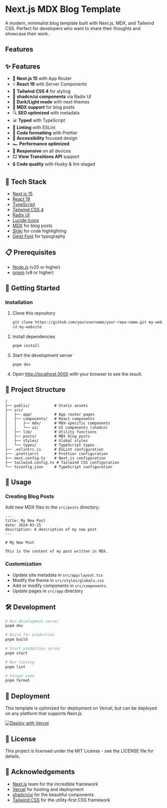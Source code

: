 # Next.js MDX Blog Template

A modern, minimalist blog template built with Next.js, MDX, and Tailwind CSS. Perfect for developers who want to share their thoughts and showcase their work.

## Features

## ✨ Features

- 🚀 **Next.js 15** with App Router
- ⚡ **React 19** with Server Components
- 🎨 **Tailwind CSS 4** for styling
- 🧩 **shadcn/ui components** via Radix UI
- 🌙 **Dark/Light mode** with next-themes
- 📝 **MDX support** for blog posts
- 🔍 **SEO optimized** with metadata
- 📊 **Typed** with TypeScript
- 🧹 **Linting** with ESLint
- 💅 **Code formatting** with Prettier
- 🦮 **Accessibility** focused design
- 🏎️ **Performance optimized**
- 📱 **Responsive** on all devices
- 🎞️ **View Transitions API** support
- 🔒 **Code quality** with Husky & lint-staged

## 🧰 Tech Stack

- [Next.js 15](https://nextjs.org/)
- [React 19](https://react.dev/)
- [TypeScript](https://www.typescriptlang.org/)
- [Tailwind CSS 4](https://tailwindcss.com/)
- [Radix UI](https://radix-ui.com/)
- [Lucide Icons](https://lucide.dev/)
- [MDX](https://mdxjs.com/) for blog posts
- [Shiki](https://shiki.style/) for code highlighting
- [Geist Font](https://vercel.com/font) for typography

## 📋 Prerequisites

- [Node.js](https://nodejs.org/en/) (v20 or higher)
- [pnpm](https://pnpm.io/) (v8 or higher)

## 🚀 Getting Started

### Installation

1. Clone this repository

   ```bash
   git clone https://github.com/yourusername/your-repo-name.git my-website
   cd my-website
   ```

2. Install dependencies

   ```bash
   pnpm install
   ```

3. Start the development server

   ```bash
   pnpm dev
   ```

4. Open [http://localhost:3000](http://localhost:3000) with your browser to see the result.

## 📁 Project Structure

```
/
├── public/           # Static assets
├── src/
│   ├── app/          # App router pages
│   ├── components/   # React components
│   │   ├── mdx/      # MDX-specific components
│   │   └── ui/       # UI components (shadcn)
│   ├── lib/          # Utility functions
│   ├── posts/        # MDX blog posts
│   ├── styles/       # Global styles
│   └── types/        # TypeScript types
├── .eslintrc.js      # ESLint configuration
├── .prettierrc       # Prettier configuration
├── next.config.ts    # Next.js configuration
├── tailwind.config.ts # Tailwind CSS configuration
└── tsconfig.json     # TypeScript configuration
```

## 📝 Usage

### Creating Blog Posts

Add new MDX files to the `src/posts` directory:

```mdx
---
title: My New Post
date: 2024-03-25
description: A description of my new post
---

# My New Post

This is the content of my post written in MDX.
```

### Customization

- Update site metadata in `src/app/layout.tsx`
- Modify the theme in `src/styles/globals.css`
- Add or modify components in `src/components`
- Update pages in `src/app` directory

## 🛠️ Development

```bash
# Run development server
pnpm dev

# Build for production
pnpm build

# Start production server
pnpm start

# Run linting
pnpm lint

# Format code
pnpm format
```

## 🚢 Deployment

This template is optimized for deployment on Vercel, but can be deployed on any platform that supports Next.js.

[![Deploy with Vercel](https://vercel.com/button)](https://vercel.com/new/clone?repository-url=https://github.com/yourusername/your-repo-name)

## 📄 License

This project is licensed under the MIT License - see the LICENSE file for details.

## 🙏 Acknowledgements

- [Next.js](https://nextjs.org/) team for the incredible framework
- [Vercel](https://vercel.com/) for hosting and deployment
- [shadcn/ui](https://ui.shadcn.com/) for the beautiful components
- [Tailwind CSS](https://tailwindcss.com/) for the utility-first CSS framework
